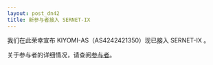 ```yaml
---
layout: post_dn42
title: 新参与者接入 SERNET-IX
---
```

我们在此荣幸宣布 KIYOMI-AS（AS4242421350）现已接入 SERNET-IX 。

关于参与者的详细情况，请查阅[参与者](/Participants_cn.html)。